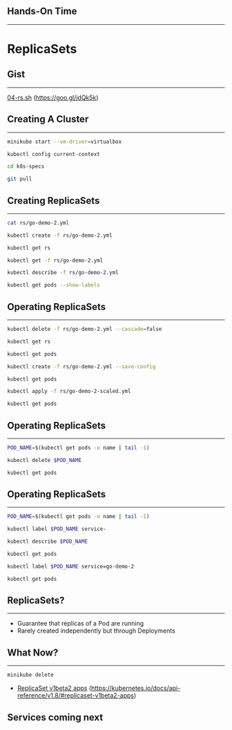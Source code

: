 ## Hands-On Time

---

# ReplicaSets


## Gist

---

[04-rs.sh](https://gist.github.com/f6588da3d1c8a82100a81709295d4a93) (https://goo.gl/jdQk5k)


## Creating A Cluster

---

```bash
minikube start --vm-driver=virtualbox

kubectl config current-context

cd k8s-specs

git pull
```


## Creating ReplicaSets

---

```bash
cat rs/go-demo-2.yml

kubectl create -f rs/go-demo-2.yml

kubectl get rs

kubectl get -f rs/go-demo-2.yml

kubectl describe -f rs/go-demo-2.yml

kubectl get pods --show-labels
```


<!-- .slide: data-background="img/seq_pod_ch04.png" data-background-size="contain" -->


## Operating ReplicaSets

---

```bash
kubectl delete -f rs/go-demo-2.yml --cascade=false

kubectl get rs

kubectl get pods

kubectl create -f rs/go-demo-2.yml --save-config

kubectl get pods

kubectl apply -f rs/go-demo-2-scaled.yml

kubectl get pods
```


## Operating ReplicaSets

---

```bash
POD_NAME=$(kubectl get pods -o name | tail -1)

kubectl delete $POD_NAME

kubectl get pods
```


## Operating ReplicaSets

---

```bash
POD_NAME=$(kubectl get pods -o name | tail -1)

kubectl label $POD_NAME service-

kubectl describe $POD_NAME

kubectl get pods

kubectl label $POD_NAME service=go-demo-2

kubectl get pods
```


## ReplicaSets?

---

* Guarantee that replicas of a Pod are running<!-- .element: class="fragment" -->
* Rarely created independently but through Deployments<!-- .element: class="fragment" -->


## What Now?

---

```bash
minikube delete
```

* [ReplicaSet v1beta2 apps](https://kubernetes.io/docs/api-reference/v1.8/#replicaset-v1beta2-apps) (https://kubernetes.io/docs/api-reference/v1.8/#replicaset-v1beta2-apps)

## Services coming next<!-- .element: class="fragment" -->
